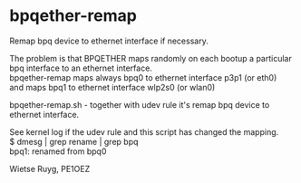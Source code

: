 # bpqether-remap
Remap bpq device to ethernet interface if necessary.

The problem is that BPQETHER maps randomly on each bootup a particular bpq interface to an ethernet interface.      
bpqether-remap maps always bpq0 to ethernet interface p3p1 (or eth0)  
and maps bpq1 to ethernet interface wlp2s0 (or wlan0)


bpqether-remap.sh - together with udev rule it's remap bpq device to ethernet interface.  

See kernel log if the udev rule and this script has changed the mapping.  
$ dmesg | grep rename | grep bpq  
bpq1: renamed from bpq0

Wietse Ruyg, PE1OEZ
